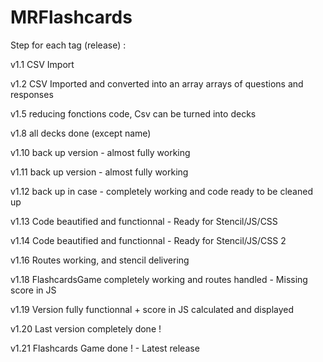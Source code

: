 # MRFlashcards


Step for each tag (release) :

v1.1 CSV Import

v1.2 CSV Imported and converted into an array arrays of questions and responses

v1.5 reducing fonctions code, Csv can be turned into decks

v1.8 all decks done (except name)

v1.10 back up version - almost fully working

v1.11 back up version - almost fully working

v1.12 back up in case - completely working and code ready to be cleaned up

v1.13 Code beautified and functionnal - Ready for Stencil/JS/CSS

v1.14 Code beautified and functionnal - Ready for Stencil/JS/CSS 2

v1.16 Routes working, and stencil delivering

v1.18 FlashcardsGame completely working and routes handled - Missing score in JS

v1.19 Version fully functionnal + score in JS calculated and displayed

v1.20 Last version completely done !

v1.21 Flashcards Game done ! - Latest release
